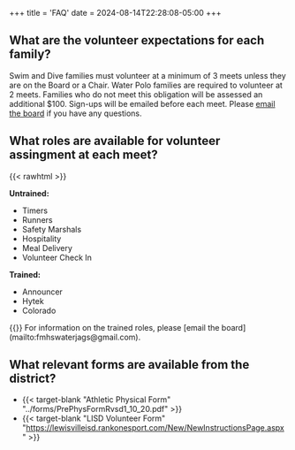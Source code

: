 +++
title = 'FAQ'
date = 2024-08-14T22:28:08-05:00
+++
## What are the volunteer expectations for each family?

Swim and Dive families must volunteer at a minimum of 3 meets unless they are on the Board or a Chair. Water Polo families are required to volunteer at 2 meets. Families who do not meet this obligation will be assessed an additional $100. Sign-ups will be emailed before each meet. Please [email the board](mailto:fmhswaterjags@gmail.com) if you have any questions.

## What roles are available for volunteer assingment at each meet?
{{< rawhtml >}}
<div class="row">
    <div class="col-3">
        <strong>Untrained:</strong>
        <ul>
            <li>Timers</li>
            <li>Runners</li>
            <li>Safety Marshals</li>
            <li>Hospitality</li>
            <li>Meal Delivery</li>
            <li>Volunteer Check In</li>
        </ul>
    </div>
    <div class="col-3">
        <strong>Trained:</strong>
        <ul>
            <li>Announcer</li>
            <li>Hytek</li>
            <li>Colorado</li>
        </ul>
    </div>
</div> 
{{</rawhtml>}}
For information on the trained roles, please [email the board](mailto:fmhswaterjags@gmail.com).

## What relevant forms are available from the district?
- {{< target-blank "Athletic Physical Form" "../forms/PrePhysFormRvsd1_10_20.pdf" >}}  
- {{< target-blank "LISD Volunteer Form" "https://lewisvilleisd.rankonesport.com/New/NewInstructionsPage.aspx" >}}  